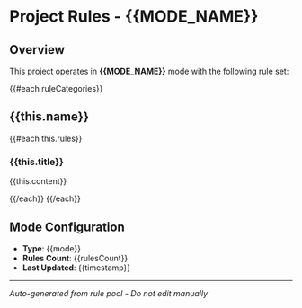# Project Rules - {{MODE_NAME}}

## Overview
This project operates in **{{MODE_NAME}}** mode with the following rule set:

{{#each ruleCategories}}
## {{this.name}}
{{#each this.rules}}
### {{this.title}}
{{this.content}}

{{/each}}
{{/each}}

## Mode Configuration
- **Type**: {{mode}}
- **Rules Count**: {{rulesCount}}
- **Last Updated**: {{timestamp}}

---
*Auto-generated from rule pool - Do not edit manually*
